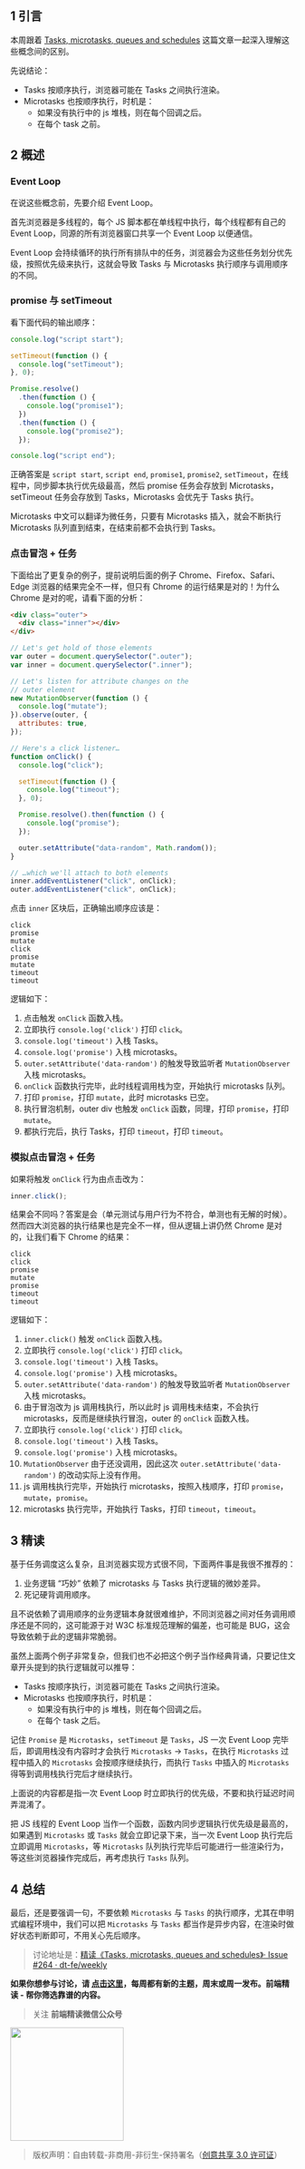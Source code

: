 ## 1 引言

本周跟着 [Tasks, microtasks, queues and schedules](https://jakearchibald.com/2015/tasks-microtasks-queues-and-schedules/) 这篇文章一起深入理解这些概念间的区别。

先说结论：

- Tasks 按顺序执行，浏览器可能在 Tasks 之间执行渲染。
- Microtasks 也按顺序执行，时机是：
  - 如果没有执行中的 js 堆栈，则在每个回调之后。
  - 在每个 task 之前。

## 2 概述

### Event Loop

在说这些概念前，先要介绍 Event Loop。

首先浏览器是多线程的，每个 JS 脚本都在单线程中执行，每个线程都有自己的 Event Loop，同源的所有浏览器窗口共享一个 Event Loop 以便通信。

Event Loop 会持续循环的执行所有排队中的任务，浏览器会为这些任务划分优先级，按照优先级来执行，这就会导致 Tasks 与 Microtasks 执行顺序与调用顺序的不同。

### promise 与 setTimeout

看下面代码的输出顺序：

```js
console.log("script start");

setTimeout(function () {
  console.log("setTimeout");
}, 0);

Promise.resolve()
  .then(function () {
    console.log("promise1");
  })
  .then(function () {
    console.log("promise2");
  });

console.log("script end");
```

正确答案是 `script start`, `script end`, `promise1`, `promise2`, `setTimeout`，在线程中，同步脚本执行优先级最高，然后 promise 任务会存放到 Microtasks，setTimeout 任务会存放到 Tasks，Microtasks 会优先于 Tasks 执行。

Microtasks 中文可以翻译为微任务，只要有 Microtasks 插入，就会不断执行 Microtasks 队列直到结束，在结束前都不会执行到 Tasks。

### 点击冒泡 + 任务

下面给出了更复杂的例子，提前说明后面的例子 Chrome、Firefox、Safari、Edge 浏览器的结果完全不一样，但只有 Chrome 的运行结果是对的！为什么 Chrome 是对的呢，请看下面的分析：

```html
<div class="outer">
  <div class="inner"></div>
</div>
```

```js
// Let's get hold of those elements
var outer = document.querySelector(".outer");
var inner = document.querySelector(".inner");

// Let's listen for attribute changes on the
// outer element
new MutationObserver(function () {
  console.log("mutate");
}).observe(outer, {
  attributes: true,
});

// Here's a click listener…
function onClick() {
  console.log("click");

  setTimeout(function () {
    console.log("timeout");
  }, 0);

  Promise.resolve().then(function () {
    console.log("promise");
  });

  outer.setAttribute("data-random", Math.random());
}

// …which we'll attach to both elements
inner.addEventListener("click", onClick);
outer.addEventListener("click", onClick);
```

点击 `inner` 区块后，正确输出顺序应该是：

```text
click
promise
mutate
click
promise
mutate
timeout
timeout
```

逻辑如下：

1. 点击触发 `onClick` 函数入栈。
2. 立即执行 `console.log('click')` 打印 `click`。
3. `console.log('timeout')` 入栈 Tasks。
4. `console.log('promise')` 入栈 microtasks。
5. `outer.setAttribute('data-random')` 的触发导致监听者 `MutationObserver` 入栈 microtasks。
6. `onClick` 函数执行完毕，此时线程调用栈为空，开始执行 microtasks 队列。
7. 打印 `promise`，打印 `mutate`，此时 microtasks 已空。
8. 执行冒泡机制，outer div 也触发 `onClick` 函数，同理，打印 `promise`，打印 `mutate`。
9. 都执行完后，执行 Tasks，打印 `timeout`，打印 `timeout`。

### 模拟点击冒泡 + 任务

如果将触发 `onClick` 行为由点击改为：

```js
inner.click();
```

结果会不同吗？答案是会（单元测试与用户行为不符合，单测也有无解的时候）。然而四大浏览器的执行结果也是完全不一样，但从逻辑上讲仍然 Chrome 是对的，让我们看下 Chrome 的结果：

```text
click
click
promise
mutate
promise
timeout
timeout
```

逻辑如下：

1. `inner.click()` 触发 `onClick` 函数入栈。
2. 立即执行 `console.log('click')` 打印 `click`。
3. `console.log('timeout')` 入栈 Tasks。
4. `console.log('promise')` 入栈 microtasks。
5. `outer.setAttribute('data-random')` 的触发导致监听者 `MutationObserver` 入栈 microtasks。
6. 由于冒泡改为 js 调用栈执行，所以此时 js 调用栈未结束，不会执行 microtasks，反而是继续执行冒泡，outer 的 `onClick` 函数入栈。
7. 立即执行 `console.log('click')` 打印 `click`。
8. `console.log('timeout')` 入栈 Tasks。
9. `console.log('promise')` 入栈 microtasks。
10. `MutationObserver` 由于还没调用，因此这次 `outer.setAttribute('data-random')` 的改动实际上没有作用。
11. js 调用栈执行完毕，开始执行 microtasks，按照入栈顺序，打印 `promise`，`mutate`，`promise`。
12. microtasks 执行完毕，开始执行 Tasks，打印 `timeout`，`timeout`。

## 3 精读

基于任务调度这么复杂，且浏览器实现方式很不同，下面两件事是我很不推荐的：

1. 业务逻辑 “巧妙” 依赖了 microtasks 与 Tasks 执行逻辑的微妙差异。
2. 死记硬背调用顺序。

且不说依赖了调用顺序的业务逻辑本身就很难维护，不同浏览器之间对任务调用顺序还是不同的，这可能源于对 W3C 标准规范理解的偏差，也可能是 BUG，这会导致依赖于此的逻辑非常脆弱。

虽然上面两个例子非常复杂，但我们也不必把这个例子当作经典背诵，只要记住文章开头提到的执行逻辑就可以推导：

- Tasks 按顺序执行，浏览器可能在 Tasks 之间执行渲染。
- Microtasks 也按顺序执行，时机是：
  - 如果没有执行中的 js 堆栈，则在每个回调之后。
  - 在每个 task 之后。

记住 `Promise` 是 `Microtasks`，`setTimeout` 是 `Tasks`，JS 一次 Event Loop 完毕后，即调用栈没有内容时才会执行 `Microtasks` -> `Tasks`，在执行 `Microtasks` 过程中插入的 `Microtasks` 会按顺序继续执行，而执行 `Tasks` 中插入的 `Microtasks` 得等到调用栈执行完后才继续执行。

上面说的内容都是指一次 Event Loop 时立即执行的优先级，不要和执行延迟时间弄混淆了。

把 JS 线程的 Event Loop 当作一个函数，函数内同步逻辑执行优先级是最高的，如果遇到 `Microtasks` 或 `Tasks` 就会立即记录下来，当一次 Event Loop 执行完后立即调用 `Microtasks`，等 `Microtasks` 队列执行完毕后可能进行一些渲染行为，等这些浏览器操作完成后，再考虑执行 `Tasks` 队列。

## 4 总结

最后，还是要强调一句，不要依赖 `Microtasks` 与 `Tasks` 的执行顺序，尤其在申明式编程环境中，我们可以把 `Microtasks` 与 `Tasks` 都当作是异步内容，在渲染时做好状态判断即可，不用关心先后顺序。

> 讨论地址是：[精读《Tasks, microtasks, queues and schedules》· Issue #264 · dt-fe/weekly](https://github.com/dt-fe/weekly/issues/264)

**如果你想参与讨论，请 [点击这里](https://github.com/dt-fe/weekly)，每周都有新的主题，周末或周一发布。前端精读 - 帮你筛选靠谱的内容。**

> 关注 **前端精读微信公众号**

<img width=200 src="https://img.alicdn.com/tfs/TB165W0MCzqK1RjSZFLXXcn2XXa-258-258.jpg">

> 版权声明：自由转载-非商用-非衍生-保持署名（[创意共享 3.0 许可证](https://creativecommons.org/licenses/by-nc-nd/3.0/deed.zh)）
